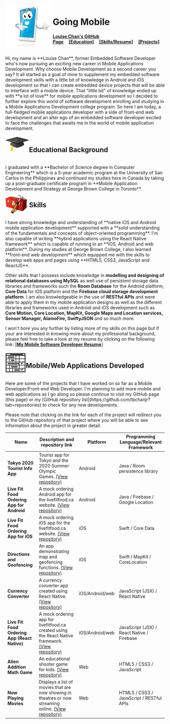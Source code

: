 <img align="left" src="./images/mobile_icon.png" alt="Mobile phone cartoon" width=150 />

# Going Mobile
#### [Louise Chan's GitHub Page](#going-mobile)     [[Education]](#educational-background)     [[Skills/Resume]](#skills)     [[Projects]](#projects)
<br>
Hi, my name is **Louise Chan**, former Embedded Software Developer who's now pursuing an exciting new career in Mobile Applications Development. Why choose Mobile Development as a second career you say? It all started as a goal of mine to supplement my embedded software development skills with a little bit of knowledge in Android and iOS development so that I can create embedded device projects that will be able to interface with a mobile device. That "little bit" of knowledge ended up with **a lot of love** for mobile applications development so I decided to further explore this world of software development enrolling and studying in a Mobile Applications Development college program. So here I am today, a full-fledged mobile applications developer with a side of front-end web development and an alter ego of an embedded software developer excited to face the challenges that awaits me in the world of mobile application development.  
<br><br>
<img align="left" src="./images/graduation_cap.png" alt="Graduation cap icon" width=75 />

## Educational Background
<br>
I graduated with a **Bachelor of Science degree in Computer Engineering** which is a 5-year academic program at the University of San Carlos in the Philippines and continued my studies here in Canada by taking up a post-graduate certificate program in **Mobile Application Development and Strategy at George Brown College in Toronto**.  

<img align="left" src="./images/toolbox.png" alt="Toolbox icon" width=75 /> 

## Skills
<br>
I have strong knowledge and understanding of **native iOS and Android mobile application development** supported with a **solid understanding of the fundamentals and concepts of object-oriented programming**. I'm also capable of writing **hybrid applications using the React Native framework** which is capable of running in an **iOS, Android and web platform**. During my studies at George Brown College, I also learned **front-end web development** which equipped me with the skills to develop web apps and pages using **HTML5, CSS3, JavaScript and ReactJS**.   

Other skills that I possess include knowledge in **modelling and designing of relational databases using MySQL** as well use of persistent storage data libraries and frameworks such the **Room Database** for the Android platform, **Core Data** for iOS platform and the **Firebase cloud storage development platform**. I am also knowledgeable in the use of **RESTful APIs** and were able to apply them in my mobile application designs as well as the different libraries and frameworks used in Android and iOS development such as **Core Motion, Core Location, MapKit, Google Maps and Location services, Sensor Manager, AlamoFire, SwiftyJSON** and so much more.

I won't bore you any further by listing more of my skills on this page but if your are interested in knowing more about my professional background, please feel free to take a look at my resume by clicking on the following link: <a href="./docs/LChan Mobile Developer Resume.pdf" target="_blank">[**My Mobile Software Developer Resume**]</a>
<br /><br />
<img align="left" src="./images/project_icon.png" alt="Project schedule icon" width=65 /> 

## Mobile/Web Applications Developed
<br />
Here are some of the projects that I have worked on so far as a Mobile Developer/Front-end Web Developer. I'm planning to add more mobile and web applications as I go along so please continue to visit my GitHub page (this page) or my [GitHub repository list](https://github.com/lbchanjr?tab=repositories) to check for any new developments.   

Please note that clicking on the link for each of the project will redirect you to the GitHub repository of that project where you will be able to see information about the project in greater detail.  

Name | Description and repository link | Platform | Programming Language/Relevant Framework
---------------- | ----------------- | ------------------- | --------------
**Tokyo 2020 Tourist Info App** | Tourist app for Tokyo and the 2020 Summer Olympic Games. [(View repository)](https://github.com/lbchanjr/Tokyo-2020-Android/blob/master/README.md) | Android | Java / Room persistence library
**Live Fit Food Ordering App for Android** | A mock ordering Android app for the livefitfood.ca website. [(View repository)](https://github.com/lbchanjr/LiveFitAndroid/blob/master/README.md) | Android | Java / Firebase / Google Location
**Live Fit Food Ordering App for iOS** | A mock ordering iOS app for the livefitfood.ca website. [(View repository)](https://github.com/lbchanjr/LiveFitFood-iOS-/blob/master/README.md) | iOS | Swift / Core Data
**Directions and Geofencing** | An app demonstrating map and geofencing functions. [(View repository)](https://github.com/lbchanjr/GeofencingLabTest2/blob/master/README.md) | iOS | Swift / MapKit / CoreLocation
**Currency Converter** | A currency converter app created using React Native. [(View repository)](https://github.com/lbchanjr/CurrencyConverter-ReactNative/blob/master/README.md) | iOS/Android/web | JavaScript (JSX) / React Native
**Live Fit Food Ordering App (React Native)** | A mock ordering app for livefitfood.ca created using the React Native framework. [(View repository)](https://github.com/lbchanjr/LiveFitFood-ReactNative/blob/master/README.md) | iOS/Android/web | JavaScript (JSX) / React Native / Firebase
**Alien Addition Math Game** | An educational shooter game for kids. [(View repository)](https://github.com/lbchanjr/Alien-Addition/blob/master/README.md) | Web | HTML5 / CSS3 / JavaScript
**Now Playing Movies** | Displays a list of movies that are now showing in theatres or now streaming online. [(View repository)](https://github.com/lbchanjr/nowplaying-web/blob/master/README.md) | Web | HTML5 / CSS3 / JavaScript / RESTful APIs







